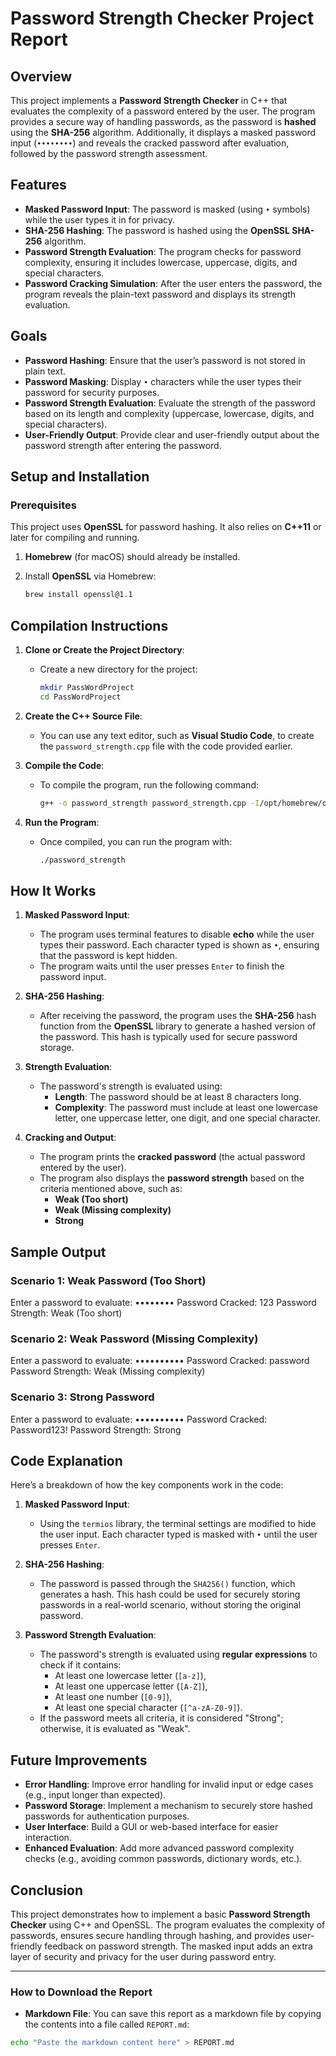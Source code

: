 # Password Strength Checker Project Report

## Overview

This project implements a **Password Strength Checker** in C++ that evaluates the complexity of a password entered by the user. The program provides a secure way of handling passwords, as the password is **hashed** using the **SHA-256** algorithm. Additionally, it displays a masked password input (`••••••••`) and reveals the cracked password after evaluation, followed by the password strength assessment.

## Features

- **Masked Password Input**: The password is masked (using `•` symbols) while the user types it in for privacy.
- **SHA-256 Hashing**: The password is hashed using the **OpenSSL SHA-256** algorithm.
- **Password Strength Evaluation**: The program checks for password complexity, ensuring it includes lowercase, uppercase, digits, and special characters.
- **Password Cracking Simulation**: After the user enters the password, the program reveals the plain-text password and displays its strength evaluation.

## Goals

- **Password Hashing**: Ensure that the user’s password is not stored in plain text.
- **Password Masking**: Display `•` characters while the user types their password for security purposes.
- **Password Strength Evaluation**: Evaluate the strength of the password based on its length and complexity (uppercase, lowercase, digits, and special characters).
- **User-Friendly Output**: Provide clear and user-friendly output about the password strength after entering the password.

## Setup and Installation

### Prerequisites

This project uses **OpenSSL** for password hashing. It also relies on **C++11** or later for compiling and running.

1. **Homebrew** (for macOS) should already be installed.
2. Install **OpenSSL** via Homebrew:

   ```bash
   brew install openssl@1.1
   ```

## Compilation Instructions

1. **Clone or Create the Project Directory**:

   - Create a new directory for the project:

     ```bash
     mkdir PassWordProject
     cd PassWordProject
     ```

2. **Create the C++ Source File**:

   - You can use any text editor, such as **Visual Studio Code**, to create the `password_strength.cpp` file with the code provided earlier.

3. **Compile the Code**:

   - To compile the program, run the following command:

     ```bash
     g++ -o password_strength password_strength.cpp -I/opt/homebrew/opt/openssl@1.1/include -L/opt/homebrew/opt/openssl@1.1/lib -lssl -lcrypto
     ```

4. **Run the Program**:

   - Once compiled, you can run the program with:

     ```bash
     ./password_strength
     ```

## How It Works

1. **Masked Password Input**:

   - The program uses terminal features to disable **echo** while the user types their password. Each character typed is shown as `•`, ensuring that the password is kept hidden.
   - The program waits until the user presses `Enter` to finish the password input.

2. **SHA-256 Hashing**:

   - After receiving the password, the program uses the **SHA-256** hash function from the **OpenSSL** library to generate a hashed version of the password. This hash is typically used for secure password storage.

3. **Strength Evaluation**:

   - The password's strength is evaluated using:
     - **Length**: The password should be at least 8 characters long.
     - **Complexity**: The password must include at least one lowercase letter, one uppercase letter, one digit, and one special character.

4. **Cracking and Output**:
   - The program prints the **cracked password** (the actual password entered by the user).
   - The program also displays the **password strength** based on the criteria mentioned above, such as:
     - **Weak (Too short)**
     - **Weak (Missing complexity)**
     - **Strong**

## Sample Output

### Scenario 1: Weak Password (Too Short)

Enter a password to evaluate: ••••••••
Password Cracked: 123
Password Strength: Weak (Too short)

### Scenario 2: Weak Password (Missing Complexity)

Enter a password to evaluate: ••••••••••
Password Cracked: password
Password Strength: Weak (Missing complexity)

### Scenario 3: Strong Password

Enter a password to evaluate: ••••••••••
Password Cracked: Password123!
Password Strength: Strong

## Code Explanation

Here’s a breakdown of how the key components work in the code:

1. **Masked Password Input**:

   - Using the `termios` library, the terminal settings are modified to hide the user input. Each character typed is masked with `•` until the user presses `Enter`.

2. **SHA-256 Hashing**:

   - The password is passed through the `SHA256()` function, which generates a hash. This hash could be used for securely storing passwords in a real-world scenario, without storing the original password.

3. **Password Strength Evaluation**:
   - The password's strength is evaluated using **regular expressions** to check if it contains:
     - At least one lowercase letter (`[a-z]`),
     - At least one uppercase letter (`[A-Z]`),
     - At least one number (`[0-9]`),
     - At least one special character (`[^a-zA-Z0-9]`).
   - If the password meets all criteria, it is considered "Strong"; otherwise, it is evaluated as "Weak".

## Future Improvements

- **Error Handling**: Improve error handling for invalid input or edge cases (e.g., input longer than expected).
- **Password Storage**: Implement a mechanism to securely store hashed passwords for authentication purposes.
- **User Interface**: Build a GUI or web-based interface for easier interaction.
- **Enhanced Evaluation**: Add more advanced password complexity checks (e.g., avoiding common passwords, dictionary words, etc.).

## Conclusion

This project demonstrates how to implement a basic **Password Strength Checker** using C++ and OpenSSL. The program evaluates the complexity of passwords, ensures secure handling through hashing, and provides user-friendly feedback on password strength. The masked input adds an extra layer of security and privacy for the user during password entry.

---

### How to Download the Report

- **Markdown File**: You can save this report as a markdown file by copying the contents into a file called `REPORT.md`:

```bash
echo "Paste the markdown content here" > REPORT.md



```
